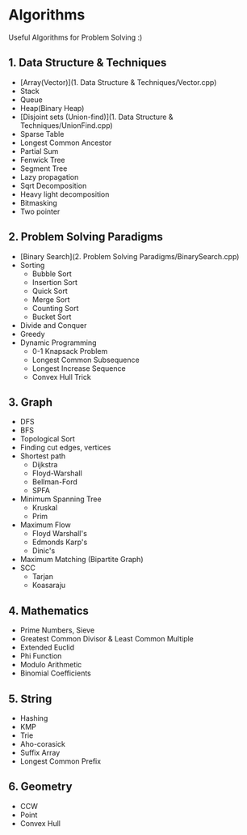 # Algorithms

Useful Algorithms for Problem Solving :)

## 1. Data Structure & Techniques
* [Array(Vector)](1. Data Structure & Techniques/Vector.cpp)
* Stack
* Queue
* Heap(Binary Heap)
* [Disjoint sets (Union-find)](1. Data Structure & Techniques/UnionFind.cpp)
* Sparse Table
* Longest Common Ancestor
* Partial Sum
* Fenwick Tree
* Segment Tree
* Lazy propagation
* Sqrt Decomposition
* Heavy light decomposition
* Bitmasking
* Two pointer


## 2. Problem Solving Paradigms
* [Binary Search](2. Problem Solving Paradigms/BinarySearch.cpp)
* Sorting
	* Bubble Sort
	* Insertion Sort
	* Quick Sort
	* Merge Sort
	* Counting Sort
	* Bucket Sort
* Divide and Conquer
* Greedy
* Dynamic Programming
	* 0-1 Knapsack Problem
	* Longest Common Subsequence
	* Longest Increase Sequence
	* Convex Hull Trick

## 3. Graph
* DFS
* BFS
* Topological Sort
* Finding cut edges, vertices
* Shortest path
	* Dijkstra
	* Floyd-Warshall
	* Bellman-Ford
	* SPFA
* Minimum Spanning Tree
	* Kruskal
	* Prim
* Maximum Flow
	* Floyd Warshall's
	* Edmonds Karp's
	* Dinic's
* Maximum Matching (Bipartite Graph)
* SCC
	* Tarjan
	* Koasaraju

## 4. Mathematics
* Prime Numbers, Sieve
* Greatest Common Divisor & Least Common Multiple
* Extended Euclid
* Phi Function
* Modulo Arithmetic
* Binomial Coefficients

## 5. String
* Hashing
* KMP
* Trie
* Aho-corasick
* Suffix Array
* Longest Common Prefix

## 6. Geometry
* CCW
* Point
* Convex Hull



